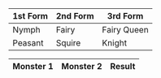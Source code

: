 |1st Form|2nd Form|3rd Form|
|--------|--------|--------|
|Nymph|Fairy|Fairy Queen|
|Peasant|Squire|Knight|

| Monster 1 | Monster 2 | Result |
|-----------|-----------|--------|